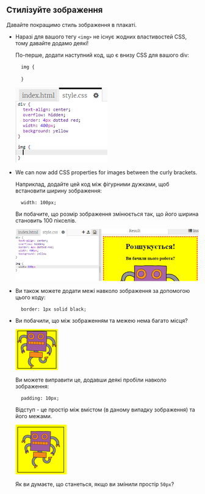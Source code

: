 ## Стилізуйте зображення

Давайте покращимо стиль зображення в плакаті.

+ Наразі для вашого тегу `<img>` не існує жодних властивостей CSS, тому давайте додамо деякі!
    
    По-перше, додати наступний код, що є внизу CSS для вашого div:
    
        img {
        
        }
        
    
    ![screenshot](images/wanted-img-css.png)

+ We can now add CSS properties for images between the curly brackets.
    
    Наприклад, додайте цей код між фігурними дужками, щоб встановити ширину зображення:
    
        width: 100px;
        
    
    Ви побачите, що розмір зображення змінюється так, що його ширина становить 100 пікселів.
    
    ![screenshot](images/wanted-img-width.png)

+ Ви також можете додати межі навколо зображення за допомогою цього коду:
    
        border: 1px solid black;
        

+ Ви побачили, що між зображенням та межею нема багато місця?
    
    ![screenshot](images/wanted-img-border.png)
    
    Ви можете виправити це, додавши деякі пробіли навколо зображення:
    
        padding: 10px;
        
    
    Відступ - це простір між вмістом (в даному випадку зображення) та його межами.
    
    ![screenshot](images/wanted-img-padding.png)
    
    Як ви думаєте, що станеться, якщо ви змінили простір `50px`?